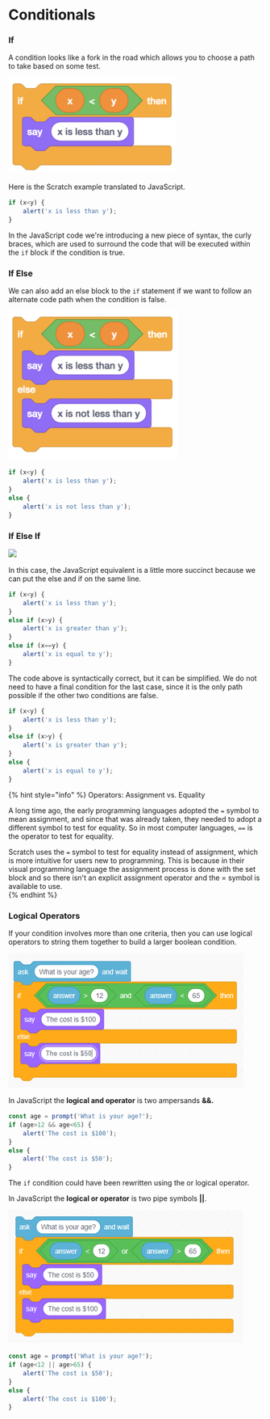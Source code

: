 # Conditionals

### If

A condition looks like a fork in the road which allows you to choose a path to take based on some test.

![](../.gitbook/assets/image%20%2855%29.png)

Here is the Scratch example translated to JavaScript. 

```javascript
if (x<y) {
    alert('x is less than y');
}
```

In the JavaScript code we're introducing a new piece of syntax, the curly braces, which are used to surround the code that will be executed within the `if` block if the condition is true. 

### If Else

We can also add an else block to the `if` statement if we want to follow an alternate code path when the condition is false.

![](../.gitbook/assets/image%20%2821%29.png)

```javascript
if (x<y) {
    alert('x is less than y');
}
else {
    alert('x is not less than y');
}
```

### If Else If

![](https://lh5.googleusercontent.com/gmcDz8_K5il9UBC-0rIUQtbZa9LLxhFOmv99Nfii9LhYYd0rtd9D2qqd_0kfShQ0eymc6wOFCo8amrdkHiXxUy_w3xvRTfTO46FisSukSVUmqxuZP3xyby39jrYNmAK5hWCKj28fDw)

In this case, the JavaScript equivalent is a little more succinct because we can put the else and if on the same line.

```javascript
if (x<y) {
    alert('x is less than y');
}
else if (x>y) {
    alert('x is greater than y');
}
else if (x==y) {
    alert('x is equal to y');
}
```

The code above is syntactically correct, but it can be simplified. We do not need to have a final condition for the last case, since it is the only path possible if the other two conditions are false.

```javascript
if (x<y) {
    alert('x is less than y');
}
else if (x>y) {
    alert('x is greater than y');
}
else {
    alert('x is equal to y');
}
```

{% hint style="info" %}
Operators: Assignment vs. Equality

A long time ago, the early programming languages adopted the `=` symbol to mean assignment, and since that was already taken, they needed to adopt a different symbol to test for equality. So in most computer languages, `==` is the operator to test for equality.

Scratch uses the `=` symbol to test for equality instead of assignment, which is more intuitive for users new to programming. This is because in their visual programming language the assignment process is done with the set block and so there isn't an explicit assignment operator and the = symbol is available to use.  
{% endhint %}

### Logical Operators

If your condition involves more than one criteria, then you can use logical operators to string them together to build a larger boolean condition.

![](../.gitbook/assets/image%20%2868%29.png)

In JavaScript the **logical and operator** is two ampersands **&&.**

```javascript
const age = prompt('What is your age?');
if (age>12 && age<65) {
    alert('The cost is $100');
}
else {
    alert('The cost is $50');
}
```

The `if` condition could have been rewritten using the or logical operator.

In JavaScript the **logical or operator** is two pipe symbols **\|\|**.

![](../.gitbook/assets/image%20%2828%29.png)

```javascript
const age = prompt('What is your age?');
if (age<12 || age>65) {
    alert('The cost is $50');
}
else {
    alert('The cost is $100');
}
```

